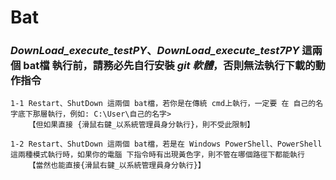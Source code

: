 # Bat

### _DownLoad_execute_testPY_、_DownLoad_execute_test7PY_ 這兩個 bat檔 執行前，請務必先自行安裝 *git 軟體*，否則無法執行下載的動作指令 

~~~
1-1 Restart、ShutDown 這兩個 bat檔，若你是在傳統 cmd上執行，一定要 在 自己的名字底下那層執行，例如: C:\User\自己的名字>
    【但如果直接 {滑鼠右鍵_以系統管理員身分執行}，則不受此限制】 

1-2 Restart、ShutDown 這兩個 bat檔，若是在 Windows PowerShell、PowerShell 這兩種模式執行時，如果你的電腦 下指令時有出現黃色字，則不管在哪個路徑下都能執行
    【當然也能直接{滑鼠右鍵_以系統管理員身分執行}】 
~~~

